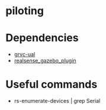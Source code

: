 # piloting


# Dependencies

* [grvc-ual](https://github.com/grvcTeam/grvc-ual)
* [realsense_gazebo_plugin](https://github.com/SyrianSpock/realsense_gazebo_plugin.git)

# Useful commands

* rs-enumerate-devices | grep Serial
